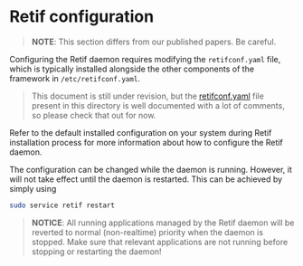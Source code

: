 # Retif configuration

> **NOTE**: This section differs from our published papers. Be careful.

Configuring the Retif daemon requires modifying the `retifconf.yaml` file, which is typically installed alongside the other components of the framework in `/etc/retifconf.yaml`.

> This document is still under revision, but the
> [retifconf.yaml](retifconf.yaml) file present in this directory is well
> documented with a lot of comments, so please check that out for now.

Refer to the default installed configuration on your system during Retif
installation process for more information about how to configure the Retif
daemon.

The configuration can be changed while the daemon is running. However, it will
not take effect until the daemon is restarted. This can be achieved by simply
using
```sh
sudo service retif restart
```
<!-- TODO: is this true? -->
> **NOTICE**: All running applications managed by the Retif daemon will be
> reverted to normal (non-realtime) priority when the daemon is stopped. Make
> sure that relevant applications are not running before stopping or restarting
> the daemon!
